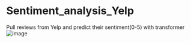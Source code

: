 # Sentiment_analysis_Yelp
Pull reviews from Yelp and predict their sentiment(0-5) with transformer
![image](https://user-images.githubusercontent.com/84426364/191148527-4956ad77-17f0-4163-9d8f-97d04a3493d8.png)


